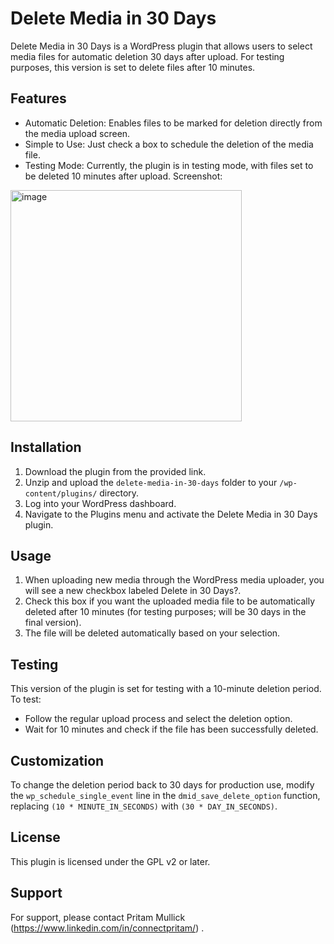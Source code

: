 Delete Media in 30 Days
=======================

Delete Media in 30 Days is a WordPress plugin that allows users to select media files for automatic deletion 30 days after upload. For testing purposes, this version is set to delete files after 10 minutes.

Features
--------

-   Automatic Deletion: Enables files to be marked for deletion directly from the media upload screen.
-   Simple to Use: Just check a box to schedule the deletion of the media file.
-   Testing Mode: Currently, the plugin is in testing mode, with files set to be deleted 10 minutes after upload.
Screenshot:
<img width="370" alt="image" src="https://github.com/connectpritam/schedule-delete-wp-media/assets/23458910/cf305e99-7b2f-4722-8d12-b2f9a3ccaca4">


Installation
------------

1.  Download the plugin from the provided link.
2.  Unzip and upload the `delete-media-in-30-days` folder to your `/wp-content/plugins/` directory.
3.  Log into your WordPress dashboard.
4.  Navigate to the Plugins menu and activate the Delete Media in 30 Days plugin.

Usage
-----

1.  When uploading new media through the WordPress media uploader, you will see a new checkbox labeled Delete in 30 Days?.
2.  Check this box if you want the uploaded media file to be automatically deleted after 10 minutes (for testing purposes; will be 30 days in the final version).
3.  The file will be deleted automatically based on your selection.

Testing
-------

This version of the plugin is set for testing with a 10-minute deletion period. To test:

-   Follow the regular upload process and select the deletion option.
-   Wait for 10 minutes and check if the file has been successfully deleted.

Customization
-------------

To change the deletion period back to 30 days for production use, modify the `wp_schedule_single_event` line in the `dmid_save_delete_option` function, replacing `(10 * MINUTE_IN_SECONDS)` with `(30 * DAY_IN_SECONDS)`.

License
-------

This plugin is licensed under the GPL v2 or later.

Support
-------

For support, please contact Pritam Mullick (https://www.linkedin.com/in/connectpritam/) .
